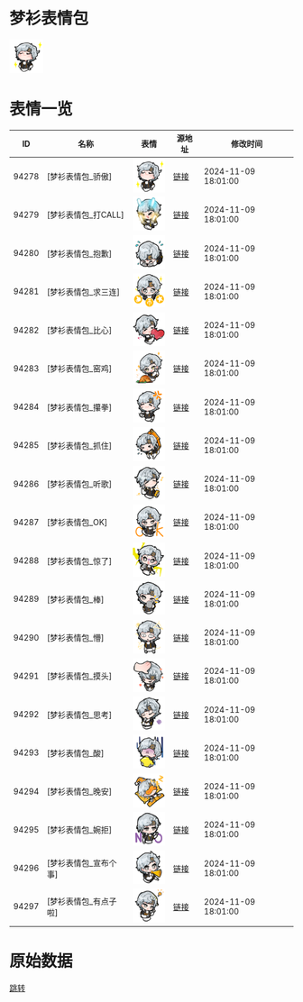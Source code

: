 # 梦衫表情包

<img src="./cover.png" height="60" alt="cover" />

# 表情一览

|ID|名称|表情|源地址|修改时间|
|----|----|----|----|----|
|94278|[梦衫表情包_骄傲]|<img src="./pic/094278_%5B梦衫表情包_骄傲%5D.png" height="60" alt="骄傲"/>|[链接](https://i0.hdslb.com/bfs/garb/4562eee3c7aaf1ce3e75e2715115cfd594a192f4.png)|2024-11-09 18:01:00|
|94279|[梦衫表情包_打CALL]|<img src="./pic/094279_%5B梦衫表情包_打CALL%5D.png" height="60" alt="打CALL"/>|[链接](https://i0.hdslb.com/bfs/garb/b8efb3d112edff8af2365af7dcc3adf743087e16.png)|2024-11-09 18:01:00|
|94280|[梦衫表情包_抱歉]|<img src="./pic/094280_%5B梦衫表情包_抱歉%5D.png" height="60" alt="抱歉"/>|[链接](https://i0.hdslb.com/bfs/garb/3649db3c8aa13887f40382a75dc480cb255237fe.png)|2024-11-09 18:01:00|
|94281|[梦衫表情包_求三连]|<img src="./pic/094281_%5B梦衫表情包_求三连%5D.png" height="60" alt="求三连"/>|[链接](https://i0.hdslb.com/bfs/garb/5be6370eb42a562a0c57526409d856bae9009479.png)|2024-11-09 18:01:00|
|94282|[梦衫表情包_比心]|<img src="./pic/094282_%5B梦衫表情包_比心%5D.png" height="60" alt="比心"/>|[链接](https://i0.hdslb.com/bfs/garb/d8b9bcd6d8299121f5512b6378b8e331d57acc78.png)|2024-11-09 18:01:00|
|94283|[梦衫表情包_窑鸡]|<img src="./pic/094283_%5B梦衫表情包_窑鸡%5D.png" height="60" alt="窑鸡"/>|[链接](https://i0.hdslb.com/bfs/garb/9285fb44c75a0b13eecf97883dfa72fc8081db58.png)|2024-11-09 18:01:00|
|94284|[梦衫表情包_攥拳]|<img src="./pic/094284_%5B梦衫表情包_攥拳%5D.png" height="60" alt="攥拳"/>|[链接](https://i0.hdslb.com/bfs/garb/21e2510cab7371ec49143ddf72ef7048f43cb2b2.png)|2024-11-09 18:01:00|
|94285|[梦衫表情包_抓住]|<img src="./pic/094285_%5B梦衫表情包_抓住%5D.png" height="60" alt="抓住"/>|[链接](https://i0.hdslb.com/bfs/garb/8132ba510a57ce049ffdad8726a83099b8b70c8d.png)|2024-11-09 18:01:00|
|94286|[梦衫表情包_听歌]|<img src="./pic/094286_%5B梦衫表情包_听歌%5D.png" height="60" alt="听歌"/>|[链接](https://i0.hdslb.com/bfs/garb/222f528864828fe17dcb5d9295ba3c8c7aab1642.png)|2024-11-09 18:01:00|
|94287|[梦衫表情包_OK]|<img src="./pic/094287_%5B梦衫表情包_OK%5D.png" height="60" alt="OK"/>|[链接](https://i0.hdslb.com/bfs/garb/13412d0a850784d9b43e5bfaadc24db43487aad7.png)|2024-11-09 18:01:00|
|94288|[梦衫表情包_惊了]|<img src="./pic/094288_%5B梦衫表情包_惊了%5D.png" height="60" alt="惊了"/>|[链接](https://i0.hdslb.com/bfs/garb/624e70f8a63ec2bbbe0ffe2297cb9fda26817c36.png)|2024-11-09 18:01:00|
|94289|[梦衫表情包_棒]|<img src="./pic/094289_%5B梦衫表情包_棒%5D.png" height="60" alt="棒"/>|[链接](https://i0.hdslb.com/bfs/garb/517149c2b4e53f361f52e1752efffffed8744ca9.png)|2024-11-09 18:01:00|
|94290|[梦衫表情包_懵]|<img src="./pic/094290_%5B梦衫表情包_懵%5D.png" height="60" alt="懵"/>|[链接](https://i0.hdslb.com/bfs/garb/dd32f4493d1aae1dc12df9666adccd720cc05864.png)|2024-11-09 18:01:00|
|94291|[梦衫表情包_摸头]|<img src="./pic/094291_%5B梦衫表情包_摸头%5D.png" height="60" alt="摸头"/>|[链接](https://i0.hdslb.com/bfs/garb/741e592c53e11cafa39655150e01e7685720030e.png)|2024-11-09 18:01:00|
|94292|[梦衫表情包_思考]|<img src="./pic/094292_%5B梦衫表情包_思考%5D.png" height="60" alt="思考"/>|[链接](https://i0.hdslb.com/bfs/garb/8459723c1c4febb44d71341a89770ec05f2b4aa5.png)|2024-11-09 18:01:00|
|94293|[梦衫表情包_酸]|<img src="./pic/094293_%5B梦衫表情包_酸%5D.png" height="60" alt="酸"/>|[链接](https://i0.hdslb.com/bfs/garb/26d8f5b08ef0fe54987f472ab7db07f0a0594d89.png)|2024-11-09 18:01:00|
|94294|[梦衫表情包_晚安]|<img src="./pic/094294_%5B梦衫表情包_晚安%5D.png" height="60" alt="晚安"/>|[链接](https://i0.hdslb.com/bfs/garb/7322fcfa52accb4ce5f816087e449db98930770f.png)|2024-11-09 18:01:00|
|94295|[梦衫表情包_婉拒]|<img src="./pic/094295_%5B梦衫表情包_婉拒%5D.png" height="60" alt="婉拒"/>|[链接](https://i0.hdslb.com/bfs/garb/0a4e157fc1771218a6f95d91e979149a1429b41c.png)|2024-11-09 18:01:00|
|94296|[梦衫表情包_宣布个事]|<img src="./pic/094296_%5B梦衫表情包_宣布个事%5D.png" height="60" alt="宣布个事"/>|[链接](https://i0.hdslb.com/bfs/garb/0e7bbf39df9971d38eb33eb81105dae1d4d91444.png)|2024-11-09 18:01:00|
|94297|[梦衫表情包_有点子啦]|<img src="./pic/094297_%5B梦衫表情包_有点子啦%5D.png" height="60" alt="有点子啦"/>|[链接](https://i0.hdslb.com/bfs/garb/44e32348fc749e72d7cf5135fab2d1c0eb1a19bd.png)|2024-11-09 18:01:00|

# 原始数据

[跳转](./raw.json)

